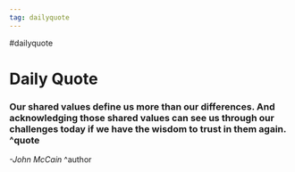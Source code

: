 ```yaml
---
tag: dailyquote
---
```


#dailyquote

# Daily Quote

### Our shared values define us more than our differences. And acknowledging those shared values can see us through our challenges today if we have the wisdom to trust in them again. ^quote
*-John McCain* ^author
